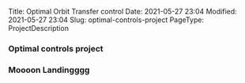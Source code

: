 Title: Optimal Orbit Transfer control
Date: 2021-05-27 23:04
Modified: 2021-05-27 23:04
Slug: optimal-controls-project
PageType: ProjectDescription

### Optimal controls project

### Moooon Landingggg
